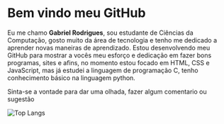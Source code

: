 # Bem vindo meu GitHub

Eu me chamo **Gabriel Rodrigues**, sou estudante de Ciências da Computação, gosto muito da área de tecnologia e tenho me dedicado a aprender novas maneiras de aprendizado. Estou desenvolvendo meu GitHub para mostrar a vocês meu esforço e dedicação em fazer bons programas, sites e afins, no momento estou focado em HTML, CSS e JavaScript, mas já estudei a linguagem de programação C, tenho conhecimento básico na linguagem python.


Sinta-se a vontade para dar uma olhada, fazer algum comentario ou sugestão

![Top Langs](https://github-readme-stats.vercel.app/api/top-langs/?username=GabrielRoOl&layout=compact)
